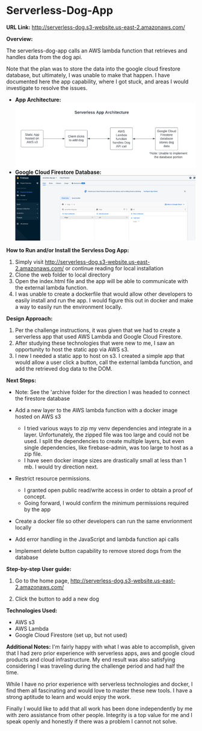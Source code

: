 # Serverless-Dog-App

**URL Link:** http://serverless-dog.s3-website.us-east-2.amazonaws.com/

**Overview:**

The serverless-dog-app calls an AWS lambda function  that retrieves and handles data from the dog api.

Note that the plan was to store the data into the google cloud firestore database, but ultimately, I was unable to make that happen.  I have documented here the app capability, where I got stuck, and areas I would investigate to resolve the issues.  

- **App Architecture:**
  ![db schema model](serverless-app-architecture.png?raw=true 'serverless-app-architecture')
- **Google Cloud Firestore Database:**
 ![db schema model](google-cloud-firestore.png?raw=true 'serverless-app-architecture')

**How to Run and/or Install the Servless Dog App:**

1. Simply visit http://serverless-dog.s3-website.us-east-2.amazonaws.com/ or continue reading for local installation
2. Clone the web folder to local directory
3. Open the index.html file and the app will be able to communicate with the external lambda function.
4. I was unable to create a dockerfile that would allow other developers to easily install and run the app.  I would figure this out in docker and make a way to easily run the environment locally.



**Design Approach:**

1. Per the challenge instructions, it was given that we had to create a serverless app that used AWS Lambda and Google Cloud Firestore.
2. After studying these technologies that were new to me, I saw an opportunity to host the static app via AWS s3.
3. I new I needed a static app to host on s3.  I created a simple app that would allow a user click a button, call the external lambda function, and add the retrieved dog data to the DOM. 




**Next Steps:**

* Note: See the 'archive folder for the direction I was headed to connect the firestore database
* Add a new layer to the AWS lambda function with a docker image hosted on AWS s3
	* I tried various ways to zip my venv dependencies and integrate in a layer. Unfortunately, the zipped file was too large and could not be used. I split the dependencies to create multiple layers, but even single dependencies, like firebase-admin, was too large to host as a zip file.
	* I have seen docker image sizes are drastically small at less than 1 mb. I would try direction next.

* Restrict resource permissions.  
	* I granted open public read/write access in order to obtain a proof of concept.
	* Going forward, I would confirm the minimum permissions required by the app

* Create a docker file so other developers can run the same envrionment locally

* Add error handling in the JavaScript and lambda function api calls

* Implement delete button capability to remove stored dogs from the database


**Step-by-step User guide:**

1. Go to the home page, http://serverless-dog.s3-website.us-east-2.amazonaws.com/

2. Click the button to add a new dog



**Technologies Used:**

* AWS s3
* AWS Lambda
* Google Cloud Firestore (set up, but not used)

**Additional Notes:**
I'm fairly happy with what I was able to accomplish, given that I had zero prior experience with serverless apps, aws and google cloud products and cloud infrastructure.  My end result was also satisfying considering I was traveling during the challenge period and had half the time.

While I have no prior experience with serverless technologies and docker, I find them all fascinating and would love to master these new tools.  I have a strong aptitude to learn and would enjoy the work.

Finally I would like to add that all work has been done independently by me with zero assistance from other people.  Integrity is a top value for me and I speak openly and honestly if there was a problem I cannot not solve.  